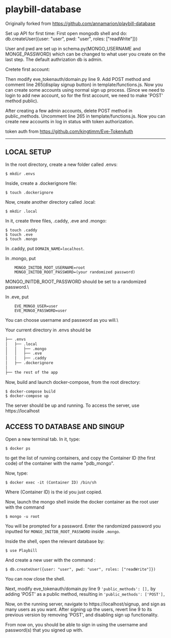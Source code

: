 # playbill-database

Originally forked from https://github.com/annamarion/playbill-database

Set up API for first time:
First open mongodb shell and do:
db.createUser({user: "user", pwd: "user", roles: ["readWrite"]})

User and pwd are set up in schema.py(MONGO_USERNAME and MONGE_PASSWORD) which can be changed to what user you create on the last step. The default authrization db is admin.

Cretete first account:

Then modify eve_tokenauth/domain.py line 9. Add POST method and comment line 265(display signup button) in template/functions.js. Now you can create some accounts using normal sign up process. (Since we need to login to add new account, so for the first account, we need to make 'POST' method public).

After creating a few admin accounts, delete POST method in public_methods. Uncomment line 265 in template/functions.js.
Now you can create new accounts in log in status with token authorization.

token auth from https://github.com/kingtimm/Eve-TokenAuth


-------------------
LOCAL SETUP
-------
In the root directory, create a new folder called .envs:

    $ mkdir .envs

Inside, create a .dockerignore file:

    $ touch .dockerignore

Now, create another directory called .local:

    $ mkdir .local

In it, create three files, .caddy, .eve and .mongo:

    $ touch .caddy
    $ touch .eve
    $ touch .mongo

In .caddy, put `DOMAIN_NAME=localhost`.

In .mongo, put
```
    MONGO_INITDB_ROOT_USERNAME=root
    MONGO_INITDB_ROOT_PASSWORD=(your randomized password)
```
MONGO_INITDB_ROOT_PASSWORD should be set to a randomized password.\

In .eve, put
```
    EVE_MONGO_USER=user
    EVE_MONGO_PASSWORD=user
```
You can choose username and password as you will.\

Your current directory in .envs should be
```bash
├── .envs
│   ├── .local
│   │   ├── .mongo
│   │   ├── .eve
│   │   ├── .caddy
│   ├── .dockerignore
│
├── the rest of the app
```

Now, build and launch docker-compose, from the root directory:

    $ docker-compose build
    $ docker-compose up

The server should be up and running. To access the server, use https://localhost


ACCESS TO DATABASE AND SINGUP
-------
Open a new terminal tab. In it, type:

    $ docker ps

to get the list of running containers, and copy the Container ID (the first code)
of the container with the name "pdb_mongo".

Now, type:

    $ docker exec -it (Container ID) /bin/sh

Where (Container ID) is the id you just copied.

Now, launch the mongo shell inside the docker container as the root user with
the command

    $ mongo -u root

You will be prompted for a password. Enter the randomized password you inputted
for `MONGO_INITDB_ROOT_PASSWORD` inside `.mongo`.

Inside the shell, open the relevant database by:

    $ use Playbill


And create a new user with the command :

    $ db.createUser({user: "user", pwd: "user", roles: ["readWrite"]})

You can now close the shell.


Next, modify eve_tokenauth/domain.py line 9
    `'public_methods': [],`
by adding 'POST' as a public method, resulting in
    `'public_methods': ['POST'],`


Now, on the running server, navigate to https://localhost/signup, and sign as
many users as you want. After signing up the users, revert line 9 to its previous
version by removing 'POST', and disabling sign up functionality.


From now on, you should be able to sign in using the username and password(s)
that you signed up with.
